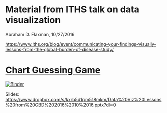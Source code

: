 # Material from ITHS talk on data visualization

Abraham D. Flaxman, 10/27/2016

https://www.iths.org/blog/event/communicating-your-findings-visually-lessons-from-the-global-burden-of-disease-study/

# [Chart Guessing Game](http://mybinder.org/repo/aflaxman/iths-communicating-results-visually-2)
[![Binder](http://mybinder.org/badge.svg)](http://mybinder.org/repo/aflaxman/iths-communicating-results-visually-2)

Slides: https://www.dropbox.com/s/kxrb5d1pm518mkm/Data%20Viz%20Lessons%20from%20GBD%202016%2010%2016.pptx?dl=0
